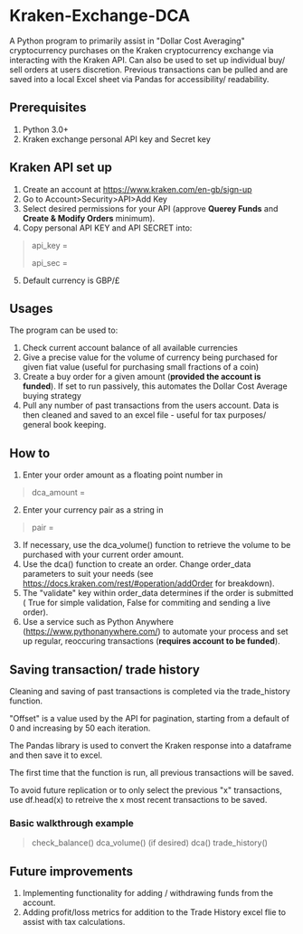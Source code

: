 # Kraken-Exchange-DCA
A Python program to primarily assist in "Dollar Cost Averaging" cryptocurrency purchases on the Kraken cryptocurrency exchange via interacting with the Kraken API.
Can also be used to set up individual buy/ sell orders at users discretion. 
Previous transactions can be pulled and are saved into a local Excel sheet via Pandas for accessibility/ readability.
## Prerequisites
1. Python 3.0+
2. Kraken exchange personal API key and Secret key

## Kraken API set up
1. Create an account at https://www.kraken.com/en-gb/sign-up
2. Go to Account>Security>API>Add Key
3. Select desired permissions for your API (approve **Querey Funds** and **Create & Modify Orders** minimum).
4. Copy personal API KEY and API SECRET into: 
> api_key = 
> 
> api_sec =
5. Default currency is GBP/£ 

## Usages
The program can be used to:
1. Check current account balance of all available currencies
2. Give a precise value for the volume of currency being purchased for given fiat value (useful for purchasing small fractions of a coin)
3. Create a buy order for a given amount (**provided the account is funded**). If set to run passively, this automates the Dollar Cost Average buying strategy
4. Pull any number of past transactions from the users account. Data is then cleaned and saved to an excel file - useful for tax purposes/ general book keeping.

## How to
1. Enter your order amount as a floating point number in
> dca_amount = 
2. Enter your currency pair as a string in 
> pair = 
3. If necessary, use  the dca_volume() function to retrieve the volume to be purchased with your current order amount.
4. Use the dca() function to create an order. Change order_data parameters to suit your needs (see https://docs.kraken.com/rest/#operation/addOrder  for breakdown).
5. The "validate" key within order_data determines if the order is submitted ( True for simple validation, False for commiting and sending a live order).
6. Use a service such as Python Anywhere (https://www.pythonanywhere.com/) to automate your process and set up regular, reoccuring transactions (**requires account to be funded**).

## Saving transaction/ trade history
Cleaning and saving of past transactions is completed via the trade_history function.

"Offset" is a value used by the API for pagination, starting from a default of 0 and increasing by 50 each iteration.

The Pandas library is used to convert the Kraken response into a dataframe and then save it to excel.

The first time that the function is run, all previous transactions will be saved.

To avoid future replication or to only select the previous "x" transactions, use df.head(x) to retreive the x most recent transactions to be saved.

### Basic walkthrough example
> check_balance()
> dca_volume() (if desired)
> dca()
> trade_history()

## Future improvements
1. Implementing functionality for adding / withdrawing funds from the account.
2. Adding profit/loss metrics for addition to the Trade History excel flie to assist with tax calculations. 
